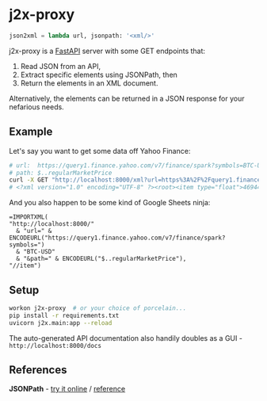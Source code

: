 # j2x-proxy

```py
json2xml = lambda url, jsonpath: '<xml/>'
```

j2x-proxy is a [FastAPI](https://fastapi.tiangolo.com/) server with some GET endpoints
that:

1. Read JSON from an API,
2. Extract specific elements using JSONPath, then
3. Return the elements in an XML document.

Alternatively, the elements can be returned in a JSON response for your nefarious needs.

## Example

Let's say you want to get some data off Yahoo Finance:

```sh
# url:  https://query1.finance.yahoo.com/v7/finance/spark?symbols=BTC-USD
# path: $..regularMarketPrice
curl -X GET "http://localhost:8000/xml?url=https%3A%2F%2Fquery1.finance.yahoo.com%2Fv7%2Ffinance%2Fspark%3Fsymbols%3DBTC-USD&path=%24..regularMarketPrice"
# <?xml version="1.0" encoding="UTF-8" ?><root><item type="float">46944.78</item></root>
```

And you also happen to be some kind of Google Sheets ninja:

```
=IMPORTXML(
"http://localhost:8000/"
  & "url=" & ENCODEURL("https://query1.finance.yahoo.com/v7/finance/spark?symbols=")
  & "BTC-USD"
  & "&path=" & ENCODEURL("$..regularMarketPrice"),
"//item")
```

## Setup

```sh
workon j2x-proxy  # or your choice of porcelain...
pip install -r requirements.txt
uvicorn j2x.main:app --reload
```

The auto-generated API documentation also handily doubles as a GUI - `http://localhost:8000/docs`

## References

**JSONPath** - [try it online](https://jsonpath.com/) / [reference](https://goessner.net/articles/JsonPath/index.html#e2)
